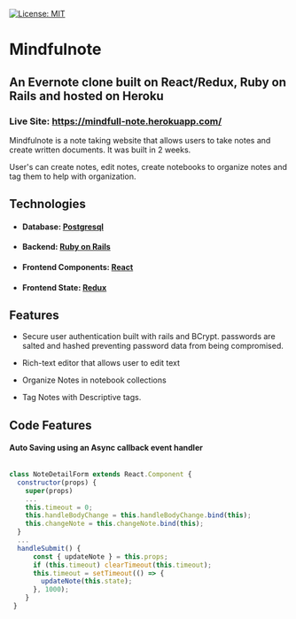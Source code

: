 [![License: MIT](https://img.shields.io/badge/License-MIT-yellow.svg)](https://opensource.org/licenses/MIT)

# Mindfulnote
## An Evernote clone built on React/Redux, Ruby on Rails and hosted on Heroku
### Live Site: https://mindfull-note.herokuapp.com/
<div>
  <p>Mindfulnote is a note taking website that allows users to take notes and create written documents. It was built in 2 weeks.</p>
  <p>User's can create notes, edit notes, create notebooks to organize notes and tag them to help with organization. </p>
</div>

## Technologies

+ #### Database: [Postgresql](https://www.postgresql.org/)

+ #### Backend: [Ruby on Rails](https://rubyonrails.org/)

+ #### Frontend Components: [React](https://reactjs.org/)

+ #### Frontend State: [Redux](https://redux.js.org/)

## Features

+ Secure user authentication built with rails and BCrypt. passwords are salted and hashed preventing password data from being compromised.

+ Rich-text editor that allows user to edit text

+ Organize Notes in notebook collections

+ Tag Notes with Descriptive tags.

## Code Features

#### Auto Saving using an Async callback event handler

```javascript

class NoteDetailForm extends React.Component {
  constructor(props) {
    super(props)
    ...
    this.timeout = 0;
    this.handleBodyChange = this.handleBodyChange.bind(this);
    this.changeNote = this.changeNote.bind(this);
  }
  ...
  handleSubmit() {
      const { updateNote } = this.props;
      if (this.timeout) clearTimeout(this.timeout);
      this.timeout = setTimeout(() => {
        updateNote(this.state);
      }, 1000);
    }
 }

````
